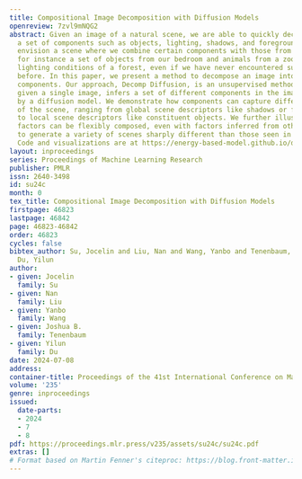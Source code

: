```yaml
---
title: Compositional Image Decomposition with Diffusion Models
openreview: 7zvl9mNQG2
abstract: Given an image of a natural scene, we are able to quickly decompose it into
  a set of components such as objects, lighting, shadows, and foreground. We can then
  envision a scene where we combine certain components with those from other images,
  for instance a set of objects from our bedroom and animals from a zoo under the
  lighting conditions of a forest, even if we have never encountered such a scene
  before. In this paper, we present a method to decompose an image into such compositional
  components. Our approach, Decomp Diffusion, is an unsupervised method which, when
  given a single image, infers a set of different components in the image, each represented
  by a diffusion model. We demonstrate how components can capture different factors
  of the scene, ranging from global scene descriptors like shadows or facial expression
  to local scene descriptors like constituent objects. We further illustrate how inferred
  factors can be flexibly composed, even with factors inferred from other models,
  to generate a variety of scenes sharply different than those seen in training time.
  Code and visualizations are at https://energy-based-model.github.io/decomp-diffusion.
layout: inproceedings
series: Proceedings of Machine Learning Research
publisher: PMLR
issn: 2640-3498
id: su24c
month: 0
tex_title: Compositional Image Decomposition with Diffusion Models
firstpage: 46823
lastpage: 46842
page: 46823-46842
order: 46823
cycles: false
bibtex_author: Su, Jocelin and Liu, Nan and Wang, Yanbo and Tenenbaum, Joshua B. and
  Du, Yilun
author:
- given: Jocelin
  family: Su
- given: Nan
  family: Liu
- given: Yanbo
  family: Wang
- given: Joshua B.
  family: Tenenbaum
- given: Yilun
  family: Du
date: 2024-07-08
address:
container-title: Proceedings of the 41st International Conference on Machine Learning
volume: '235'
genre: inproceedings
issued:
  date-parts:
  - 2024
  - 7
  - 8
pdf: https://proceedings.mlr.press/v235/assets/su24c/su24c.pdf
extras: []
# Format based on Martin Fenner's citeproc: https://blog.front-matter.io/posts/citeproc-yaml-for-bibliographies/
---
```

